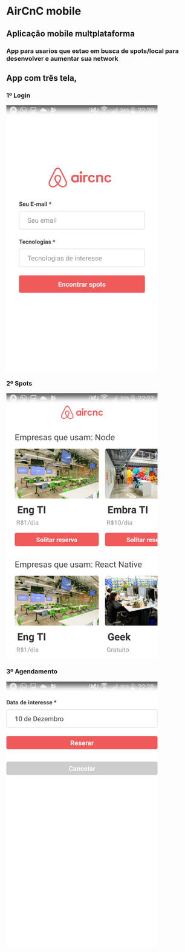 
# AirCnC mobile
## Aplicação mobile multplataforma
### App para usarios que estao em busca de spots/local para desenvolver e aumentar sua network

## App com três tela,

### 1º Login

<img align="center" width="400" height="700" src="https://github.com/kleysoncastro/imagem/blob/master/omnistack/3.png">

### 2º Spots
<img align="center" width="400" height="700" src="https://github.com/kleysoncastro/imagem/blob/master/omnistack/2.png">

### 3º Agendamento
<img align="center" width="400" height="700" src="https://github.com/kleysoncastro/imagem/blob/master/omnistack/4.png">

